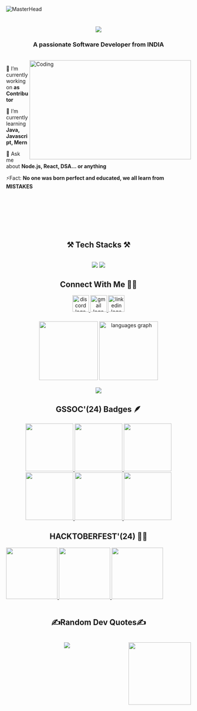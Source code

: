![MasterHead](https://user-images.githubusercontent.com/74038190/225813708-98b745f2-7d22-48cf-9150-083f1b00d6c9.gif)
<h1 align="center">
<img src="https://readme-typing-svg.herokuapp.com/?font=Righteous&size=38&center=true&vCenter=true&width=510&height=80&duration=3800&lines=Hi+There!+👋;+I'm+Gyana+Prakash+Sahoo;"/>
</h1>
<h3 align="center">A passionate Software Developer from INDIA </h3>
<br>
<div>
<img align="right" alt="Coding"  height="270px" width="440px" src="https://user-images.githubusercontent.com/74038190/242390524-0c7eb6ed-663b-4ce4-bfbd-18239a38ba1b.gif"/>
</div>

🔭 I’m currently working on **as Contributor**
 
 🌱 I’m currently learning **Java, Javascript, Mern**

💬 Ask me about **Node.js, React, DSA... or anything**

⚡Fact: **No one was born perfect and educated, we all learn from MISTAKES**

###
<br><br>
<br>
<br>
<br>


<h2 align="center">⚒️ Tech Stacks ⚒️</h2>
<br>
<div align="center">
    <img src="https://skillicons.dev/icons?i=react,bootstrap,stackoverflow,html,css,vscode,github,figma,tailwind,git,r,jquery,threejs,ae" />
    <img src="https://skillicons.dev/icons?i=nodejs,python,bash,javascript,typescript,express,idea,mongodb,c,java,nextjs,mysql,eclipse" /><br>
</div>

###
<h2 align="center"> Connect With Me 👨‍💻 </h2>
<div align="center">
 <a href="https://discord.com/channels/@me" target="_blank">
  <img src="https://cliply.co/wp-content/uploads/2021/08/372108630_DISCORD_LOGO_400.gif?message=Discord&logo=discord&label=&color=7289DA&logoColor=white&labelColor=&style=for-the-badge" height="45" alt="discord logo"  />
 </a>
  <a href="mailto:gyanaprakash7853@gmail.com" target="_blank">
  <img src="https://cdn.dribbble.com/users/2113992/screenshots/14510264/media/37a62d305ca45e21f00f40adc9016b36.gif?message=Gmail&logo=gmail&label=&color=D14836&logoColor=white&labelColor=&style=for-the-badge" height="45" alt="gmail logo"  />
  </a>
  <a href="www.linkedin.com/in/gyanaprakashbbsr" target="blank">
  <img src="https://cliply.co/wp-content/uploads/2021/02/372102050_LINKEDIN_ICON_TRANSPARENT_1080.gif?message=LinkedIn&logo=linkedin&label=&color=0077B5&logoColor=white&labelColor=&style=for-the-badge" height="45" alt="linkedin logo"  />
  </a>
</div>

###
<div align="center">
<img src="https://github-readme-stats.vercel.app/api?username=GyanaPrakashSahoo7853&theme=chartreuse-dark&show_icons=true" height="160px"/>
<img src="https://github-readme-streak-stats.herokuapp.com/?user=GyanaPrakashSahoo7853&theme=chartreuse-dark&hide_border=false_border=false" height="160px" alt="languages graph"  />
  <br>
  <br>
  <img src="https://github-readme-stats.vercel.app/api/top-langs/?username=GyanaPrakashSahoo7853&theme=chartreuse-dark&hide_border=false&include_all_commits=true&count_private=false&layout=donut-vertical"/>
</div>

###
<h2 align="center"> GSSOC'(24) Badges 🪶 </h2>
<div class="badges">
<div style='display:flex; align-items:center; gap: 10px;' align='center'> <a href="https://gssoc.girlscript.tech/leaderboard">
<img src="https://raw.githubusercontent.com/GSSoC24/Postman-Challenge/main/docs/assets/Postman%20White.png" width="130px" height="130px" />
<img src="https://raw.githubusercontent.com/GSSoC24/Postman-Challenge/main/docs/assets/1.png" width="130px" height="130px" />
<img src="https://raw.githubusercontent.com/GSSoC24/Postman-Challenge/main/docs/assets/2.png" width="130px" height="130px" />
<img src="https://raw.githubusercontent.com/GSSoC24/Postman-Challenge/main/docs/assets/3.png" width="130px" height="130px" />
<img src="https://raw.githubusercontent.com/GSSoC24/Postman-Challenge/main/docs/assets/4.png" width="130px" height="130px" />
<img src="https://raw.githubusercontent.com/GSSoC24/Postman-Challenge/main/docs/assets/5.png" width="130px" height="130px" /> 
</a>
</div>
</div>

###
<h2 align="center"> HACKTOBERFEST'(24) 👨‍💻 </h2>
<div style='display:flex; align-items:center; gap: 20px;' align='center'> <a href="https://hacktoberfest.com/profile/">
<img src="https://assets.holopin.io/hf2024levels/level0-sloth-terminal-0-0-0-0.webp" width="140px" height="140px"/>
<img src="https://assets.holopin.io/hf2024levels/level1-sloth-terminal-tea-0-0-0.webp" width="140px" height="140px"/>
<img src="https://assets.holopin.io/hf2024levels/level2-sloth-terminal-tea-hoodie-0-0.webp" width="140px" height="140px"/>
</a></div>


<br>
<div align="center">
 <h2>✍️Random Dev Quotes✍️</h2>
  <br>
  <img align="center" src="https://quotes-github-readme.vercel.app/api?type=horizontal&theme=chartreuse-dark"/>
 <img align="right" height="170px" width="170px" src="https://user-images.githubusercontent.com/74038190/235224431-e8c8c12e-6826-47f1-89fb-2ddad83b3abf.gif"
</div>
<br clear="both">
